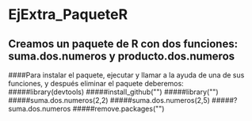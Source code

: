# EjExtra_PaqueteR
## Creamos un paquete de R con dos funciones: suma.dos.numeros y producto.dos.numeros

####Para instalar el paquete, ejecutar y llamar a la ayuda de una de sus funciones, y después eliminar el paquete deberemos:
#####library(devtools)
#####install_github("")
#####library("")
#####suma.dos.numeros(2,2)
#####suma.dos.numeros(2,5)
#####?suma.dos.numeros
#####remove.packages("")
